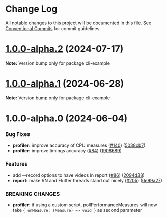 # Change Log

All notable changes to this project will be documented in this file.
See [Conventional Commits](https://conventionalcommits.org) for commit guidelines.

# [1.0.0-alpha.2](https://github.com/bamlab/flashlight/compare/cli-example@1.0.0-alpha.1...cli-example@1.0.0-alpha.2) (2024-07-17)

**Note:** Version bump only for package cli-example

# [1.0.0-alpha.1](https://github.com/bamlab/flashlight/compare/cli-example@1.0.0-alpha.0...cli-example@1.0.0-alpha.1) (2024-06-28)

**Note:** Version bump only for package cli-example

# 1.0.0-alpha.0 (2024-06-04)

### Bug Fixes

- **profiler:** improve accuracy of CPU measures ([#140](https://github.com/bamlab/flashlight/issues/140)) ([5038cb7](https://github.com/bamlab/flashlight/commit/5038cb7704a551ca70ab67e1726bb6321d7f63b1))
- **profiler:** improve timings accuracy ([#84](https://github.com/bamlab/flashlight/issues/84)) ([1908689](https://github.com/bamlab/flashlight/commit/19086891b618382dd290431e63cf72059a729133))

### Features

- add --record options to have videos in report ([#86](https://github.com/bamlab/flashlight/issues/86)) ([2094d38](https://github.com/bamlab/flashlight/commit/2094d38845a8e96696fea94e91a91cc9f174931d))
- **report:** make RN and Flutter threads stand out nicely ([#205](https://github.com/bamlab/flashlight/issues/205)) ([0e99a27](https://github.com/bamlab/flashlight/commit/0e99a2780c00fad342b2a13189a2adee51e5dd9c))

### BREAKING CHANGES

- **profiler:** if using a custom script, pollPerformanceMeasures will now take `{ onMeasure: (Measure) => void }` as second parameter
